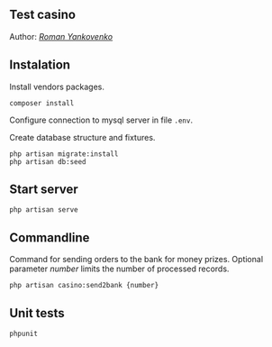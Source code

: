 ## Test casino

Author: _[Roman Yankovenko](roman@yankovenko.ru)_

## Instalation
Install vendors packages.
```
composer install
```
Configure connection to mysql server in file `.env`.

Create database structure and fixtures.
```
php artisan migrate:install
php artisan db:seed
```

## Start server 

```
php artisan serve
```

## Commandline

Command for sending orders to the bank for money prizes.
Optional parameter *number* limits the number of processed records.
```
php artisan casino:send2bank {number}
```

## Unit tests

```
phpunit
```

